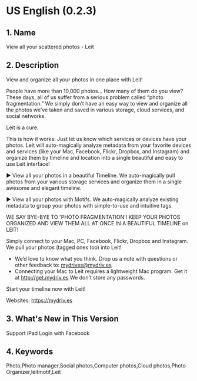 US English (0.2.3)
==================

## 1. Name
View all your scattered photos - Leit

## 2. Description
View and organize all your photos in one place with Leit!

People have more than 10,000 photos... How many of them do you view? These days, all of us suffer from a serious problem called “photo fragmentation.” We simply don’t have an easy way to view and organize all the photos we’ve taken and saved in various storage, cloud services, and social networks.

Leit is a cure.

This is how it works: Just let us know which services or devices have your photos. Leit will auto-magically analyze metadata from your favorite devices and services (like your Mac, Facebook, Flickr, Dropbox, and Instagram) and organize them by timeline and location into a single beautiful and easy to use Leit interface!

▶ View all your photos in a beautiful Timeline. We auto-magically pull photos from your various storage services and organize them in a single awesome and elegant timeline.

▶ View all your photos with Motifs. We auto-magically analyze existing metadata to group your photos with simple-to-use and intuitive tags.

WE SAY BYE-BYE TO 'PHOTO FRAGMENTATION'!  KEEP YOUR PHOTOS ORGANIZED AND VIEW THEM ALL AT ONCE IN A BEAUTIFUL TIMELINE on LEIT! 

Simply connect to your Mac, PC, Facebook, Flickr,  Dropbox and Instagram. We pull your photos (tagged ones too) into Leit!

* We’d love to know what you think. Drop us a note with questions or other feedback to: mydrives@mydriv.es
* Connecting your Mac to Leit requires a lightweight Mac program. Get it at http://get.mydriv.es  We don't store any passwords.

Start your timeline now with Leit!

Websites: https://mydriv.es

## 3. What's New in This Version
Support iPad
Login with Facebook

## 4. Keywords
Photo,Photo manager,Social photos,Computer photos,Cloud photos,Photo Organizer,leitmotif,Leit

